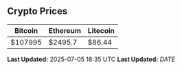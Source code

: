 
## Crypto Prices
| Bitcoin | Ethereum | Litecoin |
| ------- | -------- | -------- |
| $107995 | $2495.7 | $86.44 |
**Last Updated:** 2025-07-05 18:35 UTC
**Last Updated:** $DATE$
